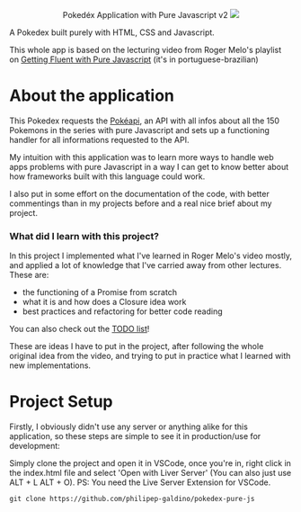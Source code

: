 <p align="center"> Pokedéx Application with Pure Javascript v2
<img src="https://media.discordapp.net/attachments/347100034942238720/794232460601982977/v2.png?width=960&height=463">

A Pokedex built purely with HTML, CSS and Javascript. 

This whole app is based on the lecturing video from Roger Melo's playlist on [Getting Fluent with Pure Javascript](https://www.youtube.com/watch?v=Uptu3NrBFBM&list=PLpSJMw6H4PFMOJHMULTxKNOEw7g1cBuyP&index=6) (it's in portuguese-brazilian)

# About the application

This Pokedex requests the [Pokéapi](pokeapi.co), an API with all infos about all the 150 Pokemons in the series with pure Javascript and sets up a functioning handler for all informations requested to the API.

My intuition with this application was to learn more ways to handle web apps problems with pure Javascript in a way I can get to know better about how frameworks built with this language could work. 

I also put in some effort on the documentation of the code, with better commentings than in my projects before and a real nice brief about my project.

### What did I learn with this project?

In this project I implemented what I've learned in Roger Melo's video mostly, and applied a lot of knowledge that I've carried away from other lectures. These are:

- the functioning of a Promise from scratch
- what it is and how does a Closure idea work
- best practices and refactoring for better code reading


You can also check out the [TODO list](https://github.com/philipep-galdino/pokedex-pure-js/blob/master/docs/TODO.md)!

These are ideas I have to put in the project, after following the whole original idea from the video, and trying to put in practice what I learned with new implementations.

# Project Setup

Firstly, I obviously didn't use any server or anything alike for this application, so these steps are simple to see it in production/use for development:

Simply clone the project and open it in VSCode, once you're in, right click in the index.html file and select 'Open with Liver Server' (You can also just use ALT + L ALT + O). PS: You need the Live Server Extension for VSCode.

```
git clone https://github.com/philipep-galdino/pokedex-pure-js
```

